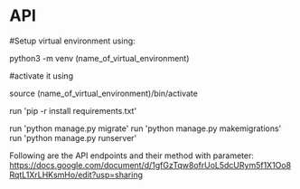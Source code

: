 # API

#Setup virtual environment using: 

python3 -m venv (name_of_virtual_environment)

#activate it using

source (name_of_virtual_environment)/bin/activate

run 'pip -r install requirements.txt'

run 'python manage.py migrate'
run 'python manage.py makemigrations'
run 'python manage.py runserver'

Following are the API endpoints and their method with parameter:
https://docs.google.com/document/d/1gfGzTqw8ofrUoL5dcURym5f1X1Oo8RqtL1XrLHKsmHo/edit?usp=sharing


